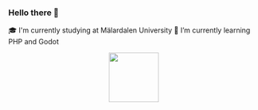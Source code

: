 ### Hello there 🤍

<!--
**CasperNoren/CasperNoren** is a ✨ _special_ ✨ repository because its `README.md` (this file) appears on your GitHub profile.

Here are some ideas to get you started:

- 🔭 I’m currently working on ...
- 🌱 I’m currently learning ...
- 👯 I’m looking to collaborate on ...
- 🤔 I’m looking for help with ...
- 💬 Ask me about ...
- 📫 How to reach me: ...
- 😄 Pronouns: ...
- ⚡ Fun fact: ...
-->

🎓 I'm currently studying at Mälardalen University
🌱 I’m currently learning PHP and Godot

<div id="header" align="center">
  <img src="https://media.giphy.com/media/8HNtBPVjYZQ40/giphy.gif" width="100"/>
</div>
